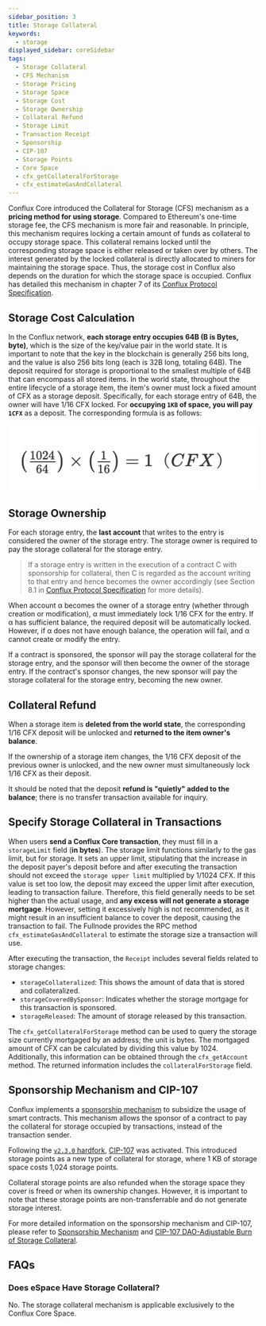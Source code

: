 ```yaml
---
sidebar_position: 3
title: Storage Collateral
keywords:
  - storage
displayed_sidebar: coreSidebar
tags:
  - Storage Collateral
  - CFS Mechanism
  - Storage Pricing
  - Storage Space
  - Storage Cost
  - Storage Ownership
  - Collateral Refund
  - Storage Limit
  - Transaction Receipt
  - Sponsorship
  - CIP-107
  - Storage Points
  - Core Space
  - cfx_getCollateralForStorage
  - cfx_estimateGasAndCollateral
---
```


Conflux Core introduced the Collateral for Storage (CFS) mechanism as a **pricing method for using storage**. Compared to Ethereum's one-time storage fee, the CFS mechanism is more fair and reasonable. In principle, this mechanism requires locking a certain amount of funds as collateral to occupy storage space. This collateral remains locked until the corresponding storage space is either released or taken over by others. The interest generated by the locked collateral is directly allocated to miners for maintaining the storage space. Thus, the storage cost in Conflux also depends on the duration for which the storage space is occupied. Conflux has detailed this mechanism in chapter 7 of its [Conflux Protocol Specification](https://confluxnetwork.org/files/Conflux_Protocol_Specification.pdf).

## Storage Cost Calculation

In the Conflux network, **each storage entry occupies 64B (B is Bytes, byte)**, which is the size of the key/value pair in the world state. It is important to note that the key in the blockchain is generally 256 bits long, and the value is also 256 bits long (each is 32B long, totaling 64B). The deposit required for storage is proportional to the smallest multiple of 64B that can encompass all stored items. In the world state, throughout the entire lifecycle of a storage item, the item's owner must lock a fixed amount of CFX as a storage deposit. Specifically, for each storage entry of 64B, the owner will have 1/16 CFX locked. For **occupying `1KB` of space, you will pay `1CFX`** as a deposit. The corresponding formula is as follows:

![Locale Dropdown](./img/storage-formula-635173b54f6e13ba21a689cc691d4ecd.png)

## Storage Ownership

For each storage entry, the **last account** that writes to the entry is considered the owner of the storage entry. The storage owner is required to pay the storage collateral for the storage entry.

> If a storage entry is written in the execution of a contract C with sponsorship for collateral, then C is regarded as the account writing to that entry and hence becomes the owner accordingly (see Section 8.1 in [Conflux Protocol Specification](https://www.confluxnetwork.org/files/Conflux_Protocol_Specification.pdf) for more details).

When account α becomes the owner of a storage entry (whether through creation or modification), α must immediately lock 1/16 CFX for the entry. If α has sufficient balance, the required deposit will be automatically locked. However, if α does not have enough balance, the operation will fail, and α cannot create or modify the entry.

If a contract is sponsored, the sponsor will pay the storage collateral for the storage entry, and the sponsor will then become the owner of the storage entry. If the contract's sponsor changes, the new sponsor will pay the storage collateral for the storage entry, becoming the new owner.

## Collateral Refund

When a storage item is **deleted from the world state**, the corresponding 1/16 CFX deposit will be unlocked and **returned to the item owner's balance**.

If the ownership of a storage item changes, the 1/16 CFX deposit of the previous owner is unlocked, and the new owner must simultaneously lock 1/16 CFX as their deposit.

It should be noted that the deposit **refund is "quietly" added to the balance**; there is no transfer transaction available for inquiry.

## Specify Storage Collateral in Transactions

When users **send a Conflux Core transaction**, they must fill in a `storageLimit` field (**in bytes**). The storage limit functions similarly to the gas limit, but for storage. It sets an upper limit, stipulating that the increase in the deposit payer's deposit before and after executing the transaction should not exceed the `storage upper limit` multiplied by 1/1024 CFX. If this value is set too low, the deposit may exceed the upper limit after execution, leading to transaction failure. Therefore, this field generally needs to be set higher than the actual usage, and **any excess will not generate a storage mortgage**. However, setting it excessively high is not recommended, as it might result in an insufficient balance to cover the deposit, causing the transaction to fail. The Fullnode provides the RPC method `cfx_estimateGasAndCollateral` to estimate the storage size a transaction will use.

After executing the transaction, the `Receipt` includes several fields related to storage changes:

- `storageCollateralized`: This shows the amount of data that is stored and collateralized.
- `storageCoveredBySponsor`: Indicates whether the storage mortgage for this transaction is sponsored.
- `storageReleased`: The amount of storage released by this transaction.

The `cfx_getCollateralForStorage` method can be used to query the storage size currently mortgaged by an address; the unit is bytes. The mortgaged amount of CFX can be calculated by dividing this value by 1024. Additionally, this information can be obtained through the `cfx_getAccount` method. The returned information includes the `collateralForStorage` field.

## Sponsorship Mechanism and CIP-107

Conflux implements a [sponsorship mechanism](./internal-contracts/sponsor-whitelist-control.md) to subsidize the usage of smart contracts. This mechanism allows the sponsor of a contract to pay the collateral for storage occupied by transactions, instead of the transaction sender.

Following the [`v2.3.0` hardfork](../../general/hardforks/v2.3.md), [CIP-107](https://github.com/Conflux-Chain/CIPs/blob/master/CIPs/cip-107.md) was activated. This introduced storage points as a new type of collateral for storage, where 1 KB of storage space costs 1,024 storage points.

Collateral storage points are also refunded when the storage space they cover is freed or when its ownership changes. However, it is important to note that these storage points are non-transferrable and do not generate storage interest.

For more detailed information on the sponsorship mechanism and CIP-107, please refer to [Sponsorship Mechanism](./internal-contracts/sponsor-whitelist-control.md) and [CIP-107 DAO-Adjustable Burn of Storage Collateral](https://github.com/Conflux-Chain/CIPs/blob/master/CIPs/cip-107.md).

## FAQs

### Does eSpace Have Storage Collateral?

No. The storage collateral mechanism is applicable exclusively to the Conflux Core Space.
